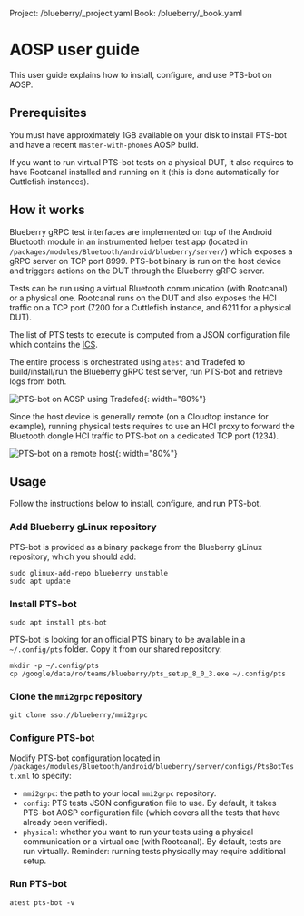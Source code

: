 Project: /blueberry/_project.yaml
Book: /blueberry/_book.yaml

# AOSP user guide

This user guide explains how to install, configure, and use PTS-bot on AOSP.

## Prerequisites

You must have approximately 1GB available on your disk to install PTS-bot and
have a recent `master-with-phones` AOSP build.

If you want to run virtual PTS-bot tests on a physical DUT, it also requires
to have Rootcanal installed and running on it (this is done automatically for
Cuttlefish instances).

## How it works

Blueberry gRPC test interfaces are implemented on top of the Android Bluetooth
module in an instrumented helper test app (located in
`/packages/modules/Bluetooth/android/blueberry/server/`) which exposes a gRPC
server on TCP port 8999. PTS-bot binary is run on the host device and triggers
actions on the DUT through the Blueberry gRPC server.

Tests can be run using a virtual Bluetooth communication (with Rootcanal) or a
physical one. Rootcanal runs on the DUT and also exposes the HCI traffic on a
TCP port (7200 for a Cuttlefish instance, and 6211 for a physical DUT).

The list of PTS tests to execute is computed from a JSON configuration file
which contains the [ICS](/blueberry/guides/pts-bot/pts-tests).

The entire process is orchestrated using `atest` and Tradefed to
build/install/run the Blueberry gRPC test server, run PTS-bot and retrieve logs
from both.

![PTS-bot on AOSP using Tradefed](
/blueberry/guides/pts-bot/images/pts-bot-aosp-tradefed.svg){: width="80%"}

Since the host device is generally remote (on a Cloudtop instance for example),
running physical tests requires to use an HCI proxy to forward the Bluetooth
dongle HCI traffic to PTS-bot on a dedicated TCP port (1234).

![PTS-bot on a remote host](
/blueberry/guides/pts-bot/images/pts-bot-aosp-tradefed-remote.svg){: width="80%"}

## Usage

Follow the instructions below to install, configure, and run PTS-bot.

### Add Blueberry gLinux repository

PTS-bot is provided as a binary package from the Blueberry gLinux repository,
which you should add:

```shell
sudo glinux-add-repo blueberry unstable
sudo apt update
```

### Install PTS-bot

```shell
sudo apt install pts-bot
```

PTS-bot is looking for an official PTS binary to be available in a
`~/.config/pts` folder. Copy it from our shared repository:

```shell
mkdir -p ~/.config/pts
cp /google/data/ro/teams/blueberry/pts_setup_8_0_3.exe ~/.config/pts
```

### Clone the `mmi2grpc` repository

```shell
git clone sso://blueberry/mmi2grpc
```

### Configure PTS-bot

Modify PTS-bot configuration located in
`/packages/modules/Bluetooth/android/blueberry/server/configs/PtsBotTest.xml`
to specify:

* `mmi2grpc`: the path to your local `mmi2grpc` repository.
* `config`: PTS tests JSON configuration file to use. By default, it takes
  PTS-bot AOSP configuration file (which covers all the tests that have already
  been verified).
* `physical`: whether you want to run your tests using a physical communication
  or a virtual one (with Rootcanal). By default, tests are run virtually.
  Reminder: running tests physically may require additional setup.

### Run PTS-bot

```shell
atest pts-bot -v
```
